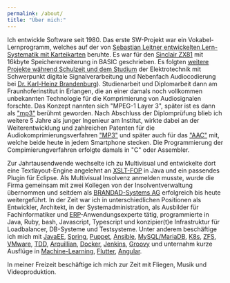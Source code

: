 ```yaml
---
permalink: /about/
title: "Über mich:"
---
```


Ich entwickle Software seit 1980. Das erste SW-Projekt war ein Vokabel-Lernprogramm, welches  auf der von [Sebastian Leitner entwickelten Lern-Systematik mit Karteikarten](https://www.phase-6.de/presse/classic-wissenschaft/) beruhte. Es war für den [Sinclair ZX81](https://de.wikipedia.org/wiki/Sinclair_ZX81) mit 16kbyte Speichererweiterung in BASIC geschrieben. Es folgten [weitere Projekte während Schulzeit und dem Studium](about_long.md) der Elektrotechnik mit Schwerpunkt digitale Signalverarbeitung und Nebenfach Audiocodierung bei [Dr. Karl-Heinz Brandenburg](https://de.wikipedia.org/wiki/Karlheinz_Brandenburg)). Studienarbeit und Diplomarbeit dann am Fraunhoferinstitut in Erlangen, die an einer damals noch vollkommen unbekannten Technologie für die Komprimierung von Audiosignalen forschte. Das Konzept nannten sich "MPEG-1 Layer 3", später ist es dann als ["mp3"](https://de.wikipedia.org/wiki/MP3) berühmt geworden. Nach Abschluss der Diplomprüfung blieb ich weitere 5 Jahre als junger Ingenieur am Institut, wirkte dabei an der Weiterentwicklung und zahlreichen Patenten für die Audiokomprimierungsverfahren ["MP3"](https://de.wikipedia.org/wiki/MP3) und später auch für das ["AAC"](https://en.wikipedia.org/wiki/Advanced_Audio_Coding) mit, welche beide heute in jedem Smartphone stecken. Die Programmierung der Compimierungverfahren erfolgte damals in "C" oder Assembler.

Zur Jahrtausendwende wechselte ich zu Multivisual und entwickelte dort eine Textlayout-Engine angelehnt an [XSLT-FOP](https://en.wikipedia.org/wiki/XSL_Formatting_Objects) in Java und ein passendes Plugin für Eclipse. Als Multivisual Insolvenz anmelden musste, wurde die Firma gemeinsam mit zwei Kollegen von der Insolventverwaltung übernommen und seitdem als [BRANDAD-Systems AG](https://www.brandad-systems.de) erfolgreich bis heute weitergeführt. In der Zeit war ich in unterschiedlichen Positionen als Entwickler, Architekt, in der Systemadministration, als Ausbilder für Fachinformatiker und [ERP](https://de.wikipedia.org/wiki/Enterprise-Resource-Planning)-Anwendungsexperte tätig, programmierte in Java, Ruby, bash, Javascript, Typescript und konzipier(t)e Infrastruktur für Loadbalancer, DB-Systeme und Testsysteme. Unter anderem beschäftige ich mich mit [JavaEE](https://jakarta.ee/), [Spring](https://spring.io/), [Puppet](https://puppet.com/), [Ansible](ansible.com), [MySQL/MariaDB](https://mariadb.com/), [K8s](https://kubernetes.io/), [ZFS](https://en.wikipedia.org/wiki/OpenZFS), [VMware](https://www.vmware.com/), [TDD](https://en.wikipedia.org/wiki/Test-driven_development), [Arquillian](https://arquillian.org/), [Docker](https://www.docker.com/), [Jenkins](https://www.jenkins.io/), [Groovy](https://groovy-lang.org/) und unternahm kurze Ausflüge in [Machine-Learning](https://developers.google.com/machine-learning/crash-course/ml-intro), [Flutter](https://flutter.dev/), [Angular](https://angular.io/).

In meiner Freizeit beschäftige ich mich zur Zeit mit Fliegen, Musik und Videoproduktion.
